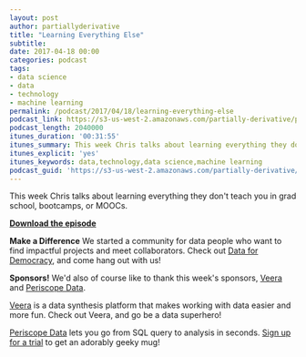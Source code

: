 ```yaml
---
layout: post
author: partiallyderivative
title: "Learning Everything Else"
subtitle:
date: 2017-04-18 00:00
categories: podcast
tags:
- data science
- data
- technology
- machine learning
permalink: /podcast/2017/04/18/learning-everything-else
podcast_link: https://s3-us-west-2.amazonaws.com/partially-derivative/partially_derivative_learning_everything_else.mp3
podcast_length: 2040000
itunes_duration: '00:31:55'
itunes_summary: This week Chris talks about learning everything they don't teach you in grad school, bootcamps, or MOOCs.
itunes_explicit: 'yes'
itunes_keywords: data,technology,data science,machine learning
podcast_guid: 'https://s3-us-west-2.amazonaws.com/partially-derivative/partially_derivative_learning_everything_else.mp3'
---
```


This week Chris talks about learning everything they don't teach you in grad school, bootcamps, or MOOCs.

[**Download the episode**](https://s3-us-west-2.amazonaws.com/partially-derivative/partially_derivative_learning_everything_else.mp3)

**Make a Difference**
We started a community for data people who want to find impactful projects and meet collaborators. Check out [Data for Democracy](https://medium.com/data-for-democracy), and come hang out with us!

**Sponsors!** We'd also of course like to thank this week's sponsors, [Veera](http://getveera.com/) and [Periscope Data](https://www.periscopedata.com/pd).

[Veera](http://getveera.com/) is a data synthesis platform that makes working with data easier and more fun. Check out Veera, and go be a data superhero!

[Periscope Data](https://www.periscopedata.com/pd) lets you go from SQL query to analysis in seconds. [Sign up for a trial](https://www.periscopedata.com/pd) to get an adorably geeky mug!
